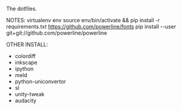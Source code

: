 The dotfiles.

NOTES:
virtualenv env
source env/bin/activate && pip install -r requirements.txt
https://github.com/powerline/fonts
pip install --user git+git://github.com/powerline/powerline

OTHER INSTALL:
* colordiff
* inkscape
* ipython
* meld
* python-uniconvertor
* sl
* unity-tweak
* audacity
